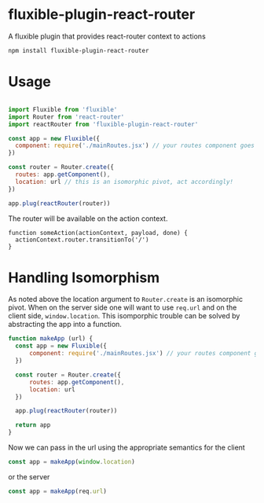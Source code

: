 fluxible-plugin-react-router
============================

A fluxible plugin that provides react-router context to actions

```
npm install fluxible-plugin-react-router 
```

# Usage

```javascript

import Fluxible from 'fluxible'
import Router from 'react-router'
import reactRouter from 'fluxible-plugin-react-router'

const app = new Fluxible({
  component: require('./mainRoutes.jsx') // your routes component goes here
})

const router = Router.create({
  routes: app.getComponent(),
  location: url // this is an isomorphic pivot, act accordingly!
})

app.plug(reactRouter(router))

```

The router will be available on the action context.

```
function someAction(actionContext, payload, done) {
  actionContext.router.transitionTo('/')
}
```

# Handling Isomorphism

As noted above the location argument to `Router.create` is an isomorphic pivot.
When on the server side one will want to use `req.url` and on the client side,
`window.location`. This isomporphic trouble can be solved by abstracting the
app into a function.

```javascript
function makeApp (url) {
  const app = new Fluxible({
      component: require('./mainRoutes.jsx') // your routes component goes here
  })

  const router = Router.create({
      routes: app.getComponent(),
      location: url
  })

  app.plug(reactRouter(router))

  return app
}
```

Now we can pass in the url using the appropriate semantics for the client

```javascript
const app = makeApp(window.location)
```

or the server

```javascript
const app = makeApp(req.url)
```
